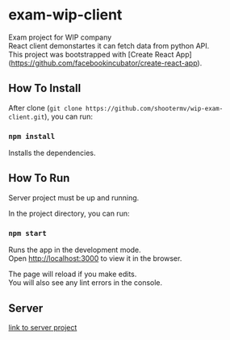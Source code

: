 # exam-wip-client

Exam project for WIP company<br>
React client demonstartes it can fetch data from python API.<br>
This project was bootstrapped with [Create React App]  (https://github.com/facebookincubator/create-react-app).


## How To Install

After clone (`git clone https://github.com/shootermv/wip-exam-client.git`), you can run:

### `npm install`

Installs the dependencies.<br>



## How To Run

Server project must be up and running.<br>

In the project directory, you can run:

### `npm start`

Runs the app in the development mode.<br>
Open [http://localhost:3000](http://localhost:3000) to view it in the browser.

The page will reload if you make edits.<br>
You will also see any lint errors in the console.


## Server

[link to server project](https://github.com/shootermv/wip-exam-server)
